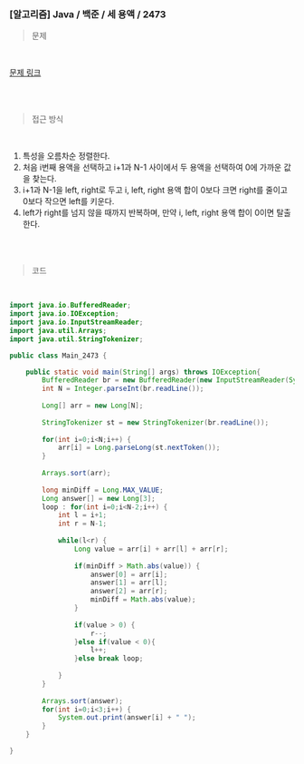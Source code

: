 <h3>[알고리즘]  Java / 백준 / 세 용액 / 2473 </h3>

> 문제
> 

<br>

[문제 링크](https://www.acmicpc.net/problem/2473)

<br>

<br>

> 접근 방식
> 

<br>

1. 특성을 오름차순 정렬한다.
2. 처음 i번째 용액을 선택하고 i+1과 N-1 사이에서 두 용액을 선택하여 0에 가까운 값을 찾는다.
3. i+1과 N-1을 left, right로 두고 i,  left, right 용액 합이 0보다 크면 right를 줄이고 0보다 작으면 left를 키운다.
4. left가 right를 넘지 않을 때까지 반복하며, 만약 i, left, right 용액 합이 0이면 탈출한다.

<br>
<br>

> 코드
> 

<br>

```java
import java.io.BufferedReader;
import java.io.IOException;
import java.io.InputStreamReader;
import java.util.Arrays;
import java.util.StringTokenizer;

public class Main_2473 {

	public static void main(String[] args) throws IOException{
		BufferedReader br = new BufferedReader(new InputStreamReader(System.in));
		int N = Integer.parseInt(br.readLine());
		
		Long[] arr = new Long[N];
		
		StringTokenizer st = new StringTokenizer(br.readLine());
		
		for(int i=0;i<N;i++) {
			arr[i] = Long.parseLong(st.nextToken());
		}
		
		Arrays.sort(arr);
		
		long minDiff = Long.MAX_VALUE;
		Long answer[] = new Long[3];
		loop : for(int i=0;i<N-2;i++) {
			int l = i+1;
			int r = N-1;
			
			while(l<r) {
				Long value = arr[i] + arr[l] + arr[r];
				
				if(minDiff > Math.abs(value)) {
					answer[0] = arr[i];
					answer[1] = arr[l];
					answer[2] = arr[r];
					minDiff = Math.abs(value);
				}
				
				if(value > 0) {
					r--;
				}else if(value < 0){
					l++;
				}else break loop;
				
			}
		}
		
		Arrays.sort(answer);
		for(int i=0;i<3;i++) {
			System.out.print(answer[i] + " ");
		}
	}

}
```
